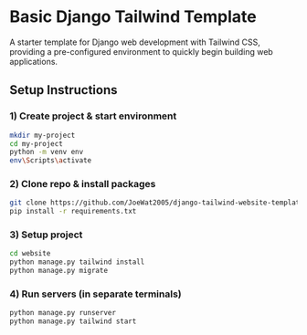 # Basic Django Tailwind Template

A starter template for Django web development with Tailwind CSS, providing a pre-configured environment to quickly begin building web applications.

## Setup Instructions

### 1) Create project & start environment
```bash
mkdir my-project
cd my-project
python -m venv env
env\Scripts\activate
```

### 2) Clone repo & install packages
```bash
git clone https://github.com/JoeWat2005/django-tailwind-website-template.git
pip install -r requirements.txt
```

### 3) Setup project
```bash
cd website
python manage.py tailwind install
python manage.py migrate
```

### 4) Run servers (in separate terminals)
```bash
python manage.py runserver
python manage.py tailwind start
```
